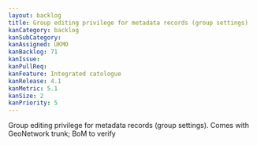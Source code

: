 ```yaml
---
layout: backlog
title: Group editing privilege for metadata records (group settings)
kanCategory: backlog
kanSubCategory:
kanAssigned: UKMO
kanBacklog: 71
kanIssue:
kanPullReq:
kanFeature: Integrated catologue
kanRelease: 4.1
kanMetric: 5.1
kanSize: 2
kanPriority: 5
---
```

Group editing privilege for metadata records (group settings). Comes with GeoNetwork trunk; BoM to verify
